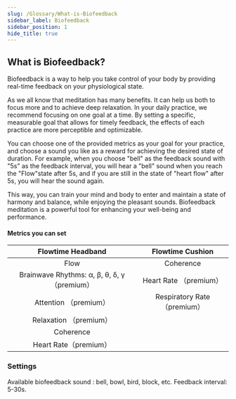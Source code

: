 ```yaml
---
slug: /Glossary/What-is-Biofeedback
sidebar_label: Biofeedback
sidebar_position: 1
hide_title: true
---
```


## What is Biofeedback?

Biofeedback is a way to help you take control of your body by providing real-time feedback on your physiological state.

As we all know that meditation has many benefits. It can help us both to focus more and to achieve deep relaxation. In your daily practice, we recommend focusing on one goal at a time. By setting a specific, measurable goal that allows for timely feedback, the effects of each practice are more perceptible and optimizable.

You can choose one of the provided metrics as your goal for your practice, and choose a sound you like as a reward for achieving the desired state of duration. For example, when you choose "bell" as the feedback sound with "5s" as the feedback interval, you will hear a "bell" sound when you reach the "Flow"state after 5s, and if you are still in the state of "heart flow" after 5s, you will hear the sound again.

This way, you can train your mind and body to enter and maintain a state of harmony and balance, while enjoying the pleasant sounds. Biofeedback meditation is a powerful tool for enhancing your well-being and performance.

#### Metrics you can set

|      Flowtime Headband      | Flowtime Cushion | 
|:--------------:|:---------:|
| Flow|Coherence|
|Brainwave Rhythms: α, β, θ, δ, γ （premium）|Heart Rate （premium）|
|Attention （premium）|Respiratory Rate （premium）|
|Relaxation （premium）|
|Coherence|
|Heart Rate（premium）|

### Settings
Available biofeedback sound : bell, bowl, bird, block, etc.
Feedback interval: 5-30s.